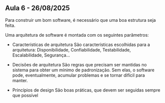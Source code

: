 ## Aula 6 - 26/08/2025

Para construir um bom software, é necessário que uma boa estrutura seja feita.

Uma arquitetura de software é montada com os seguintes parâmetros:
- Características de arquitetura
São características escolhidas para a arquitetura:
Disponibilidade, Confiabilidade, Testabilidade, Escalabilidade, Segurança...

- Decisões de arquitetura
São regras que precisam ser mantidas no sistema para obter um mínimo de padronização.
Sem elas, o software pode, eventualmente, acumular problemas e se tornar difícil para manter.

- Princípios de design
São boas práticas, que devem ser seguidas sempre que possível